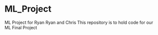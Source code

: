 # ML_Project
ML Project for Ryan Ryan and Chris
This repository is to hold code for our ML Final Project

